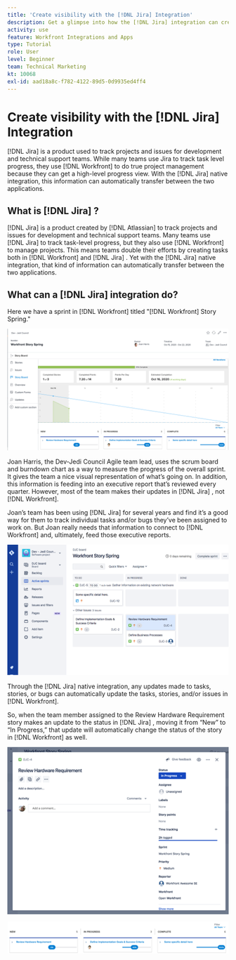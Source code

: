 ```yaml
---
title: 'Create visibility with the [!DNL Jira] Integration'
description: Get a glimpse into how the [!DNL Jira] integration can create visibility into what your team is doing.
activity: use
feature: Workfront Integrations and Apps
type: Tutorial
role: User
level: Beginner
team: Technical Marketing
kt: 10068
exl-id: aad18a8c-f782-4122-89d5-0d9935ed4ff4
---
```

# Create visibility with the [!DNL Jira] Integration

[!DNL Jira]  is a product used to track projects and issues for development and technical support teams. While many teams use Jira to track task level progress, they use [!DNL Workfront] to do true project management because they can get a high-level progress view. With the [!DNL Jira]  native integration, this information can automatically transfer between the two applications.

## What is [!DNL Jira] ?

[!DNL Jira]  is a product created by [!DNL Atlassian] to track projects and issues for development and technical support teams. Many teams use [!DNL Jira]  to track task-level progress, but they also use [!DNL Workfront] to manage projects. This means teams double their efforts by creating tasks both in [!DNL Workfront] and [!DNL Jira] . Yet with the [!DNL Jira]  native integration, that kind of information can automatically transfer between the two applications.

## What can a [!DNL Jira]  integration do?

Here we have a sprint in [!DNL Workfront] titled "[!DNL Workfront] Story Spring."

![Storyboard burndown chart](assets/Jira01.png)

Joan Harris, the Dev-Jedi Council Agile team lead, uses the scrum board and burndown chart as a way to measure the progress of the overall sprint. It gives the team a nice visual representation of what’s going on. In addition, this information is feeding into an executive report that’s reviewed every quarter. However, most of the team makes their updates in [!DNL Jira] , not [!DNL Workfront].

Joan’s team has been using [!DNL Jira]  for several years and find it’s a good way for them to track individual tasks and/or bugs they’ve been assigned to work on. But Joan really needs that information to connect to [!DNL Workfront] and, ultimately, feed those executive reports.

![Jira Storyboard](assets/Jira02.png)

Through the [!DNL Jira]  native integration, any updates made to tasks, stories, or bugs can automatically update the tasks, stories, and/or issues in [!DNL Workfront].

So, when the team member assigned to the Review Hardware Requirement story makes an update to the status in [!DNL Jira] , moving it from “New” to “In Progress,” that update will automatically change the status of the story in [!DNL Workfront] as well.

![Jira status page](assets/Jira03.png)

![Status columns](assets/Jira04.png)
